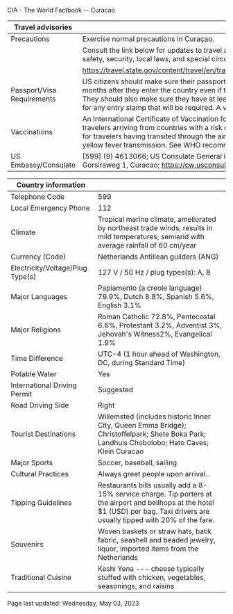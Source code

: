 CIA - The World Factbook -- Curacao

| Travel advisories | |
| --- | --- |
| Precautions | Exercise normal precautions in Curaçao. |
| | Consult the link below for updates to travel advisories and statements on safety, security, local laws, and special circumstances in this country. |
| | <https://travel.state.gov/content/travel/en/traveladvisories/traveladvisories.html> |
| Passport/Visa Requirements | US citizens should make sure their passport will not expire for at least 6 months after they enter the country even if they do not intend to stay that long. They should also make sure they have at least 2 blank pages in their passport for any entry stamp that will be required. A visa is not required. |
| Vaccinations | An International Certificate of Vaccination for yellow fever is required for travelers arriving from countries with a risk of yellow fever transmission and for travelers having transited through the airport of a country with risk of yellow fever transmission. See WHO recommendations.  <http://www.who.int/> |
| US Embassy/Consulate | [599] (9) 4613066; US Consulate General in Curacao, PO Box 158, J.B. Gorsiraweg 1, Curacao; https://cw.usconsulate.gov/; ACSCuracao@state.gov |

| Country information |  |
| --- | --- |
| Telephone Code | 599 |
| Local Emergency Phone | 112 |
| Climate | Tropical marine climate, ameliorated by northeast trade winds, results in mild temperatures; semiarid with average rainfall of 60 cm/year |
| Currency (Code) | Netherlands Antillean guilders (ANG) |
| Electricity/Voltage/Plug Type(s) | 127 V / 50 Hz / plug types(s): A, B |
| Major Languages | Papiamento (a creole language) 79.9%, Dutch 8.8%, Spanish 5.6%, English 3.1% |
| Major Religions | Roman Catholic 72.8%, Pentecostal 6.6%, Protestant 3.2%, Adventist 3%, Jehovah's Witness2%, Evangelical 1.9% |
| Time Difference | UTC-4 (1 hour ahead of Washington, DC, during Standard Time) |
| Potable Water | Yes |
| International Driving Permit | Suggested |
| Road Driving Side | Right |
| Tourist Destinations | Willemsted (includes historic Inner City, Queen Emma Bridge); Christoffelpark; Shete Boka Park; Landhuis Chobolobo; Hato Caves; Klein Curacao |
| Major Sports | Soccer, baseball, sailing |
| Cultural Practices | Always greet people upon arrival. |
| Tipping Guidelines | Restaurants bills usually add a 8-15% service charge. Tip porters at the airport and bellhops at the hotel $1 (USD) per bag. Taxi drivers are usually tipped with 20% of the fare. |
| Souvenirs | Woven baskets or straw hats, batik fabric, seashell and beaded jewelry, liquor, imported items from the Netherlands |
| Traditional Cuisine | Keshi Yena --- cheese typically stuffed with chicken, vegetables, seasonings, and raisins |

Page last updated: Wednesday, May 03, 2023
